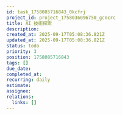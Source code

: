 ```yaml
---
id: task_1758085716843_0kcfrj
project_id: project_1758036096750_gcncrc
title: AI 技術探索
description: 
created_at: 2025-09-17T05:08:36.821Z
updated_at: 2025-09-17T05:08:36.821Z
status: todo
priority: 3
position: 1758085716843
tags: []
due_date: 
completed_at: 
recurring: daily
estimate: 
assignee: 
relations:
  links: []
---
```


